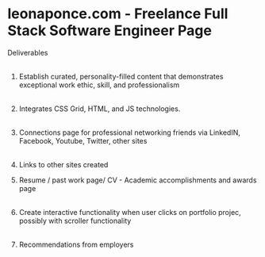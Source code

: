 # leonaponce.com - Freelance Full Stack Software Engineer Page

Deliverables<br><br>

1. Establish curated, personality-filled content that demonstrates exceptional work ethic, skill, and professionalism <br><br>

2. Integrates CSS Grid, HTML, and JS technologies. <br><br>

3. Connections page for professional networking friends via LinkedIN, Facebook, Youtube, Twitter, other sites <br><br>

4. Links to other sites created

5. Resume / past work page/ CV - Academic accomplishments and awards page <br><br>

6. Create interactive functionality when user clicks on portfolio projec, possibly with scroller functionality<br><br>

7. Recommendations from employers 

